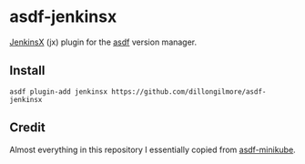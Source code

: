 # asdf-jenkinsx

[JenkinsX](https://jenkins-x.io/) (jx) plugin for the
[asdf](https://github.com/asdf-vm/asdf) version manager.

## Install

```
asdf plugin-add jenkinsx https://github.com/dillongilmore/asdf-jenkinsx
```

## Credit

Almost everything in this repository I essentially copied from
[asdf-minikube](https://github.com/alvarobp/asdf-minikube).

